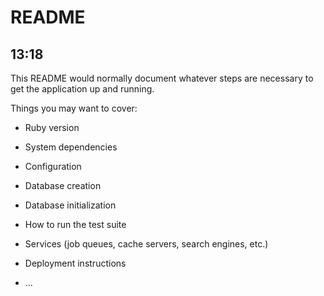 # README

## 13:18

This README would normally document whatever steps are necessary to get the
application up and running.

Things you may want to cover:

* Ruby version
  
* System dependencies

* Configuration

* Database creation

* Database initialization

* How to run the test suite

* Services (job queues, cache servers, search engines, etc.)

* Deployment instructions

* ...
